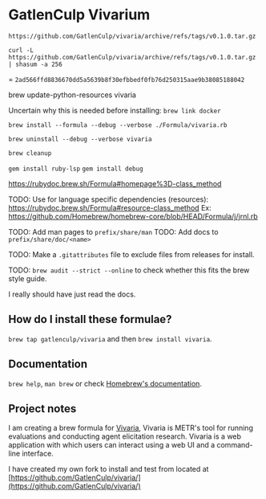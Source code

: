 # GatlenCulp Vivarium
`https://github.com/GatlenCulp/vivaria/archive/refs/tags/v0.1.0.tar.gz`

`curl -L https://github.com/GatlenCulp/vivaria/archive/refs/tags/v0.1.0.tar.gz | shasum -a 256`

= `2ad566ffd8836670dd5a5639b8f30efbbedf0fb76d250315aae9b38085188042`

brew update-python-resources vivaria

Uncertain why this is needed before installing:
`brew link docker`

`brew install --formula --debug --verbose ./Formula/vivaria.rb`

`brew uninstall --debug --verbose vivaria`

`brew cleanup`

`gem install ruby-lsp`
`gem install debug`

https://rubydoc.brew.sh/Formula#homepage%3D-class_method

TODO: Use for language specific dependencies (resources):
https://rubydoc.brew.sh/Formula#resource-class_method
Ex: https://github.com/Homebrew/homebrew-core/blob/HEAD/Formula/j/jrnl.rb

TODO: Add man pages to `prefix/share/man`
TODO: Add docs to `prefix/share/doc/<name>`

TODO: Make a `.gitattributes` file to exclude files from releases for install.

TODO: `brew audit --strict --online` to check whether this fits the brew style guide.

I really should have just read the docs.

## How do I install these formulae?

`brew tap gatlenculp/vivaria` and then `brew install vivaria`.

<!-- Or, in a [`brew bundle`](https://github.com/Homebrew/homebrew-bundle) `Brewfile`: -->

## Documentation

`brew help`, `man brew` or check [Homebrew's documentation](https://docs.brew.sh).

## Project notes

I am creating a brew formula for [Vivaria](https://vivaria.metr.org/), Vivaria is METR's tool for running evaluations and conducting agent elicitation research. Vivaria is a web application with which users can interact using a web UI and a command-line interface.

I have created my own fork to install and test from located at [https://github.com/GatlenCulp/vivaria/](https://github.com/GatlenCulp/vivaria/)
